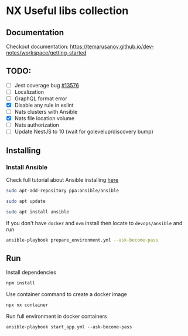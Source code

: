 # NX Useful libs collection

## Documentation

Checkout documentation: https://temarusanov.github.io/dev-notes/workspace/getting-started

## TODO:

- [ ] Jest coverage bug [#13576](https://github.com/jestjs/jest/issues/13576)
- [ ] Localization
- [ ] GraphQL format error
- [x] Disable any rule in eslint
- [ ] Nats clusters with Ansible
- [x] Nats file location volume
- [ ] Nats authorization
- [ ] Update NestJS to 10 (wait for golevelup/discovery bump)
## Installing

### Install Ansible

Check full tutorial about Ansible installing [here](https://www.digitalocean.com/community/tutorials/how-to-install-and-configure-ansible-on-ubuntu-20-04)

```bash
sudo apt-add-repository ppa:ansible/ansible
```

```bash
sudo apt update
```

```bash
sudo apt install ansible
```

If you don't have `docker` and `nvm` install then locate to `devops/ansible` and run

```bash
ansible-playbook prepare_environment.yml --ask-become-pass
```

## Run

Install dependencies

```bash
npm install
```

Use container command to create a docker image

```bash
npx nx container
```

Run full environment in docker containers

```
ansible-playbook start_app.yml --ask-become-pass
```
